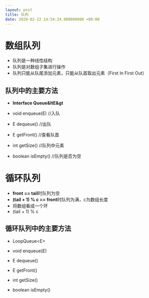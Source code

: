```yaml
---
layout: post
title: 队列
date: 2020-02-22 14:54:24.000000000 +09:00
---
```


# 数组队列

+ 队列是一种线性结构
+ 队列是对数组子集进行操作
+ 队列只能从队尾添加元素，只能从队首取出元素（First In First Out）

## 队列中的主要方法
+ **Interface Queue&ltE&gt**



+ void enqueue(E)   //入队
+ E dequeue()       //出队
+ E getFront()      //查看队首
+ int getSize()     //队列中元素
+ boolean isEmpty() //队列是否为空

# 循环队列

+ **front == tail**时队列为空
+ **(tail + 1) % c == front**时队列为满，c为数组长度
+ 将数组看成一个环
+ (tail + 1) % c

## 循环队列中的主要方法
+ LoopQueue&lt;E&gt;



+ void enqueue(E)
+ E dequeue()
+ E getFront()
+ int getSize()
+ boolean isEmpty()